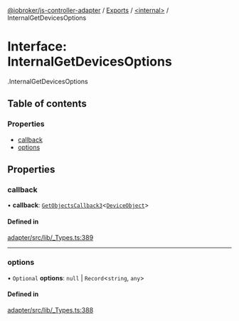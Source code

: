 [@iobroker/js-controller-adapter](../README.md) / [Exports](../modules.md) / [<internal\>](../modules/internal_.md) / InternalGetDevicesOptions

# Interface: InternalGetDevicesOptions

[<internal>](../modules/internal_.md).InternalGetDevicesOptions

## Table of contents

### Properties

- [callback](internal_.InternalGetDevicesOptions.md#callback)
- [options](internal_.InternalGetDevicesOptions.md#options)

## Properties

### callback

• **callback**: [`GetObjectsCallback3`](../modules/internal_.md#getobjectscallback3)<[`DeviceObject`](internal_.DeviceObject.md)\>

#### Defined in

[adapter/src/lib/_Types.ts:389](https://github.com/ioBroker/ioBroker.js-controller/blob/7dd079e8/packages/adapter/src/lib/_Types.ts#L389)

___

### options

• `Optional` **options**: ``null`` \| `Record`<`string`, `any`\>

#### Defined in

[adapter/src/lib/_Types.ts:388](https://github.com/ioBroker/ioBroker.js-controller/blob/7dd079e8/packages/adapter/src/lib/_Types.ts#L388)
